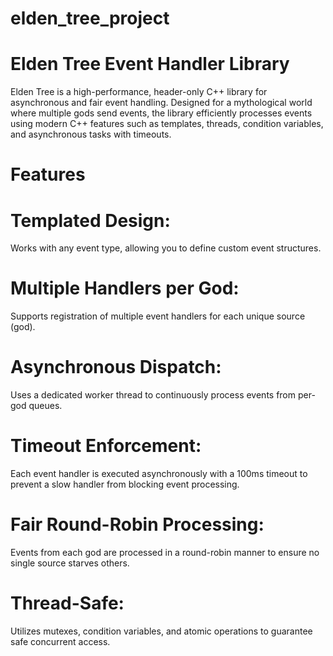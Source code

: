 # elden_tree_project

# Elden Tree Event Handler Library
Elden Tree is a high-performance, header-only C++ library for asynchronous and fair event handling. Designed for a mythological world where multiple gods send events, the library efficiently processes events using modern C++ features such as templates, threads, condition variables, and asynchronous tasks with timeouts.

# Features
# Templated Design:
Works with any event type, allowing you to define custom event structures.

# Multiple Handlers per God:
Supports registration of multiple event handlers for each unique source (god).

# Asynchronous Dispatch:
Uses a dedicated worker thread to continuously process events from per-god queues.

# Timeout Enforcement:
Each event handler is executed asynchronously with a 100ms timeout to prevent a slow handler from blocking event processing.

# Fair Round-Robin Processing:
Events from each god are processed in a round-robin manner to ensure no single source starves others.

# Thread-Safe:
Utilizes mutexes, condition variables, and atomic operations to guarantee safe concurrent access.

